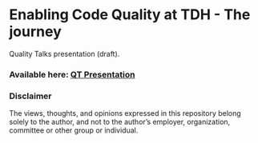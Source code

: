 # Enabling Code Quality at TDH - The journey

Quality Talks presentation (draft).

### Available here: [QT Presentation](https://necosta.github.io/quality-talks/)

### Disclaimer

The views, thoughts, and opinions expressed in this repository belong 
solely to the author, and not to the author’s employer, organization, 
committee or other group or individual.
